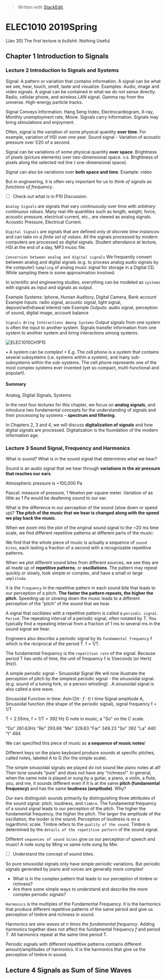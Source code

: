 


> Written with [StackEdit](https://stackedit.io/).
# ELEC1010 2019Spring

[Jan 30] The first lecture is bullshit. Nothing Useful

## Chapter 1 Introduction to Signals

### Lecture 2 Introduction to Signals and Systems

Signal: A pattern or variation that contains information. A signal can be what we see, hear, touch, smell, taste and visualize. Examples: Audio, image and video signals.
A signal can be contained in what we do not sense directly. Radio, cellular phone, and wireless LAN signal. Gamma ray from the universe. High-energy particle tracks.

Signal Conveys Information. Hang Seng Index, Electrocardiogram, X-ray, Monthly unemployment rate, Movie.
Signals carry information. Signals may bring stimulations and enjoyment.

Often, signal is the variation of some physical quantity **over time**.  For example, variation of HSI over one year. Sound signal - Variation of acoustic pressure over 1/20 of a second.

Signal can be variations of some physical quantity **over space**. 
Brightness of pixels (picture elements) over two-dimensional space. v.s. Brightness of pixels along the selected red line ( one-dimensional space).

Signal can also be variations over **both space and time**. Example: video

But in engineering, it is often very important for us to *think of signals as functions of frequency*.

 - [ ] Check out what is in P10 Discussion.

`Analog Signals` are signals that vary continuously over time with *arbitrary continuous values*. Many real-life quantities such as length, weight, force, acoustic pressure, electrical current, etc., are viewed as analog signals. Acoustic Pressure, Electrical Current.

`Digital Signals` are signals that are defined only *at discrete time instances* and can take on *a finite set of values*. All the signals processed by modern computers are processed as digital signals. Student attendance at lecture, HSI at the end of a day, MP3 music file.

`Conversion between analog and digital signals` We frequently convert between analog and digital signals (e.g. to process analog audio signals by the computer) `Sampling` of analog music signal for storage in a Digital CD. While sampling there is some approximation involved. 

In scientific and engineering studies, everything can be modeled as `systems` with signals as input and signals as output. 

Example Systems: Iphone, Human Auditory, Digital Camera, Bank account
Example Inputs: radio signal, acoustic signal, light signal, deposit/withdrawal interest rate
Example Outputs: audio signal, perception of sound, digital image, account balance

`Signals Bring Interactions Among Systems` Output signals from one system is often the input to another system. Signals transfer information from one system to another system and bring interactions among systems. 

![ELEC1010CH1P15](https://lh3.googleusercontent.com/oOEIItj90nRSucFPNuUF1I0Ndsm1PoepaY_VAfb38P7esIY7ISgmjwwHVumXaff1OOYvsgzz28x8Xy5ldQ=w487-h220-rw)

• A system can be complex!
• E.g. The cell phone is a system that contains several subsystems (i.e. systems within a system), and many sub-subsystems within the sub-systems. The cell phone represents one of the most complex systems ever invented (yet so compact, multi-functional and popular!).

#### Summary
Analog, Digital Signals, Systems

In the next four lectures for this chapter, we focus on **analog signals**, and introduce two fundamental concepts for the understanding of signals and their processing by systems – **spectrum and filtering**.

In Chapters 2, 3 and 4, we will discuss **digitalization of signals** and how digital signals are processed. Digitalization is the foundation of the modern information age.

### Lecture 3 Sound Signal, Frequency and Harmonics

What is sound? What is in the sound signal that determines what we hear?

Sound is an audio signal that we hear through **variations in the air pressure that reaches our ears**.

Atmospheric pressure is ~100,000 Pa

Pascal: measure of pressure, 1 Newton per square meter. Variation of as little as 1 Pa would be deafening sound to our ear.

What is the difference in our perception of the sound (slow down or speed up)? **The pitch of the music that we hear is changed along with the speed we play back the music**.

When we zoom into the plot of the original sound signal to the ~20 ms time scale, we find different repetitive patterns at different parts of the music:

We find that the whole piece of music is actually a sequence of `sound bites`, each lasting a fraction of a second with a recognizable repetitive patterns.

When we plot different sound bites from different sources, we see they are all made up of **repetitive patterns**, or **oscillations**. The pattern may repeat quickly or slowly, look simple or complex, and have a small or large `amplitude`.

It is the `frequency` in the repetitive pattern in each sound bite that leads to our perception of a pitch. **The faster the pattern repeats, the higher the pitch**. Speeding up or slowing down the music leads to a different perception of the “pitch” of the sound that we hear.

A signal that oscillates with a repetitive pattern is called a `periodic signal`. `Period`: The repeating interval of a periodic signal, often notated by T. You typically find a repeating interval from a fraction of 1 ms to several ms in the sound signal we hear.

Engineers also describe a periodic signal by its `fundamental frequency` f which is the reciprocal of the period T. f = 1/T.

The fundamental frequency is the `repetition rate` of the signal. Because period T has units of time, the unit of frequency f is 1/seconds (or Hertz (Hz)).

A simple periodic signal - Sinusoidal Signal
We will now illustrate the perception of pitch by the simplest periodic signal - the sinusoidal signal. (e.g. sound of a tuning fork, or a person whistling) . A sinusoidal signal is also called a sine wave.

Sinusoidal Function in time:
$A \sin(2\pi\cdot f\cdot t)$ t time
Signal amplitude A, Sinusoidal function (the shape of the periodic signal), signal frequency f = 1/T 

T = 2.55ms, f = 1/T = 392 Hz G note in music, a "So" on the C scale.

"Do" 261.63Hz "Re" 293.66 "Me" 329.63 "Far" 349.23 "So" 392 "La" 440 "t" 494

We can  specified this piece of music as **a sequence of music notes**!

Different keys on the piano keyboard produce sounds at specific pitches, called notes, labeled A to G (for the simple scale).

The simple sinusoidal signals we played do not sound like piano notes at all! Their tone sounds “pure” and does not have any “richness!”. In general, when the same note is played or sung by a guitar, a piano, a violin, a flute, you, and me, it sounds different even if it is at the same **pitch (fundamental frequency)** and has the same **loudness (amplitude)**. Why?

Our ears distinguish sounds primarily by distinguishing three attributes of the sound signal: pitch, loudness, and `timbre`. The fundamental frequency of a sound signal leads to our perception of the pitch. The higher the fundamental frequency, the higher the pitch. The larger the amplitude of the oscillation, the louder is the sound. Perception of loudness is on a logarithmic scale. Timbre refers to the `quality of the sound`. Timbre is determined by the `details of the repetitive pattern` of the sound signal.

Different `sequences of sound bites` give us our perception of speech and music! A note sung by Ming vs same note sung by Mei.

- [ ] Understand the concept of sound bites. 

So pure sinusoidal signals only have simple periodic variations. But periodic signals generated by piano and voices are generally more complex! 

- What is in the complex pattern that leads to our perception of timbre or richness?
- Are there some simple ways to understand and describe the more complex periodic signals?

`Harmonics` is the multiples of the Fundamental Frequency. It is the harmonics that produce different repetitive patterns of the same period and give us perception of timbre and richness in sound. 

Harmonics are *sine waves at $n$ times the fundamental frequency*.  Adding harmonics together does not affect the fundamental frequency $f$ and period $T$. All harmonics repeat at the same time period T. 

Periodic signals with different repetitive patterns contains different amount/amplitudes of harmonics. It is the harmonics that give us the perception of timbre in sound. 

## Lecture 4 Signals as Sum of Sine Waves





<!--stackedit_data:
eyJoaXN0b3J5IjpbMTc0MDcwMTE2MCwtMjg1ODMzNTk0LDE3MT
k3MTgzMDQsNDE1MzgzMTkxLC0yMDY1NzU3MzgxLDQxNzAyODkx
MSwxNjE3OTA3MTMsMzc4NDEwNjQ5LC0xOTAxODQzOTEwLC0zMj
Q4OTI0MTgsMTMwOTQ0NzM5LC0xNTk1MzM1ODYzLC0yMDgwNjIx
ODk5LC0xOTQzMDgyMDE5LC0xMjY0Njg5ODI4LC04NDI2NzY2OT
YsMTUwNjg4Nzc0XX0=
-->